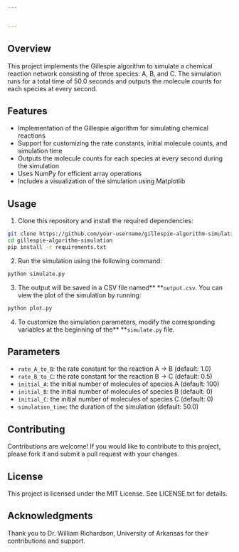 ```yaml
---


---
```

## Overview

This project implements the Gillespie algorithm to simulate a chemical reaction network consisting of three species: A, B, and C. The simulation runs for a total time of 50.0 seconds and outputs the molecule counts for each species at every second.

## Features

* Implementation of the Gillespie algorithm for simulating chemical reactions
* Support for customizing the rate constants, initial molecule counts, and simulation time
* Outputs the molecule counts for each species at every second during the simulation
* Uses NumPy for efficient array operations
* Includes a visualization of the simulation using Matplotlib

## Usage

1. Clone this repository and install the required dependencies:

```bash
git clone https://github.com/your-username/gillespie-algorithm-simulation.git
cd gillespie-algorithm-simulation
pip install -r requirements.txt
```

2. Run the simulation using the following command:

```bash
python simulate.py
```

3. The output will be saved in a CSV file named** **`output.csv`. You can view the plot of the simulation by running:

```bash
python plot.py
```

4. To customize the simulation parameters, modify the corresponding variables at the beginning of the** **`simulate.py` file.

## Parameters

* `rate_A_to_B`: the rate constant for the reaction A -> B (default: 1.0)
* `rate_B_to_C`: the rate constant for the reaction B -> C (default: 0.5)
* `initial_A`: the initial number of molecules of species A (default: 100)
* `initial_B`: the initial number of molecules of species B (default: 0)
* `initial_C`: the initial number of molecules of species C (default: 0)
* `simulation_time`: the duration of the simulation (default: 50.0)

## Contributing

Contributions are welcome! If you would like to contribute to this project, please fork it and submit a pull request with your changes.

## License

This project is licensed under the MIT License. See LICENSE.txt for details.

## Acknowledgments

Thank you to Dr. William Richardson, University of Arkansas for their contributions and support.
